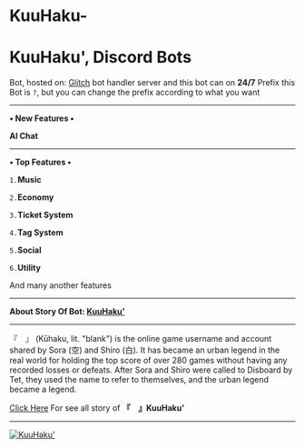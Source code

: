 # KuuHaku-
<h1>KuuHaku', Discord Bots</h1>
<p>Bot, hosted on: <a target="_blank" onclick="trackCampaignWebClick('', 'description');" rel="nofollow" href="https://glitch.com">Glitch</a> bot handler server and this bot can on <strong>24/7</strong>
Prefix this Bot is <code>?</code>, but you can change the prefix according to what you want</p>
<hr>
<p><strong>• New Features • </strong></p>
<p><strong>AI Chat</strong></p>
<hr>
<p><strong>• Top Features • </strong></p>
<p><code>1.</code><strong>Music</strong></p>
<p><code>2.</code><strong>Economy</strong></p>
<p><code>3.</code><strong>Ticket System</strong></p>
<p><code>4.</code><strong>Tag System</strong></p>
<p><code>5.</code><strong>Social</strong></p>
<p><code>6.</code><strong>Utility</strong></p>
<p>And many another features</p>
<hr>
<p><strong>About Story Of Bot: <a target="_blank" onclick="trackCampaignWebClick('', 'description');" rel="nofollow" href="https://no-game-no-life.fandom.com/wiki/%E3%80%8E_%E3%80%8F">KuuHaku'</a></strong></p>
<hr>
<p>『　』 (Kūhaku, lit. "blank") is the online game username and account shared by Sora (空) and Shiro (白). It has became an urban legend in the real world for holding the top score of over 280 games without having any recorded losses or defeats. After Sora and Shiro were called to Disboard by Tet, they used the name to refer to themselves, and the urban legend became a legend.</p>
<p><a target="_blank" onclick="trackCampaignWebClick('', 'description');" rel="nofollow" href="https://no-game-no-life.fandom.com/wiki/%E3%80%8E_%E3%80%8F">Click Here</a> For see all story of <strong>『　』KuuHaku'</strong></p>
<hr>
<a href="https://discordbots.org/bot/517305838348664833" >
  <img src="https://discordbots.org/api/widget/517305838348664833.svg" alt="KuuHaku'" />
</a>
